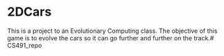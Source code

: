 # 2DCars

This is a project to an Evolutionary Computing class.
The objective of this game is to evolve the cars so it can go further and further on the track.# CS491_repo
